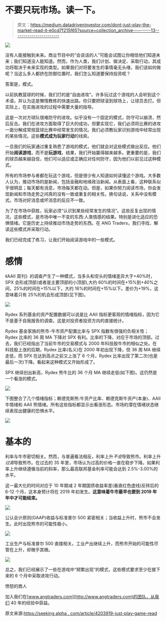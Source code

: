 # 不要只玩市场。读一下。

> 原文：<https://medium.datadriveninvestor.com/dont-just-play-the-market-read-it-e0cd7f215f65?source=collection_archive---------13----------------------->

![](img/66845636fffacc05ea214c01b78461f4.png)

没有人能接触到未来。商业节目中的“会说话的人”可能会试图让你相信他们知道未来；我们知道没人能知道。然而，作为人类，我们计划、做决定、采取行动，其成功将取决于未来实现的类型。如果我们对将要发生的事情毫无头绪，我们该如何做呢？当这么多人都挤在防御位置时，我们怎么知道要保持投资呢？

答案是，模式。

以前执教篮球的时候，我们打的是“自由进攻”。许多玩过这个游戏的人会听到这个术语，并认为这是懒惰教练的快速出路。你只要把球滚到球场上，让球员去打。但实际上，在实施进攻的过程中需要大量的指导。

这是一次对方球队很难防守的进攻。似乎没有一个固定的模式，防守可以崩溃，然后反击。我们在进攻方面取得了巨大的成功，但要实现它，我们必须将比赛的进攻一面分解成常规篮球比赛中经常发生的情况。我们必须教玩家识别游戏中经常出现的某些情况。这些**模式成为玩家行动**的线索。

一旦我们的玩家通过重复熟悉了游戏的模式，他们就会对这些模式做出反应。他们开始**阅读游戏**，而不是**玩游戏**，结果，我们开始赢得越来越多。更重要的是，我们的球员越来越自信，他们可以适应或正确应对任何防守，因为他们以前见过这种模式。

所有的市场参与者都在玩这个游戏，但是很少有人知道如何读懂这个游戏。大多数人认为，推动市场的是新闻，包括金融和地缘政治新闻。从表面上看，这种联系似乎很明显；每天都有消息，市场每天都在动。但是，如果你努力阅读市场，你会发现新闻和市场走势之间真的没有一致或重复的相关性。换句话说，关系中没有模式。市场对好消息或坏消息的反应不一致。

为了在市场中获胜，玩家必须“认识到某些经常发生的情况”。这些反复出现的情况，这些模式，是市场中唯一不变的东西:人类情感的结果。特别是进化适应的恐惧情绪。它是历史上持续推动市场走势的东西。在 ANG Traders，我们寻找、解读这些模式并采取行动。

我们已经完成了练习，让我们开始阅读游戏中的一些模式。

# 感情

《AAII 周刊》的调查产生了一种模式，当多头和空头的情绪差异大于+40%时，SPX 会形成顶部(或者是主要顶部的小顶部),大约 60%的时间在+15%到+40%之间，25%的时间在+15%以下，大约 16%的时间在+15%以下。差价为+19%，这意味着只有 25%的机会形成顶部(见下图)。

![](img/e8592a33ab15989cd5726299c07e4e9d.png)

Rydex 系列基金的资产配置数据可以说是比 AAII 指标更客观的情绪指标，因为它不是基于自我报告的调查。这是对投资者投资方向的直接统计。

Rydex 基金家族的熊市-牛市资产配置比率与 SPX 指数有很强的负相关性；Rydex 比率的 36 周 MA 下降对 SPX 有利。比率的下降，对应于市场的顶部。过去，我们已经指出了当前牛市的交易模式与 2000 年科技股牛市的相似之处。在科技股上涨的后期，Rydex 比率(名义)在 2000 年初出现下降，但 36 周 MA 继续走低，而 SPX 在达到高点之前又上涨了 6 个月，Rydex 比率出现了第二次(也是最后一次)下降。看起来这种模式又开始形成了。

SPX 继续创出新高，Rydex 熊牛比的 36 个月 MA 继续走低(如下图)。这仍然是一个看涨的模式。

![](img/41ce4a82e9c2fe759abddd782b2736d3.png)

下图整合了几个情绪指标；赖德克斯熊:牛资产比率、赖德克斯牛资产(本身)、AAII 牛情绪和 AAII 熊情绪。所有这些指标都显示出看涨形态。市场的潜在情绪状态继续表现出健康的恐惧水平。

![](img/1c67747556eecadddab06d522b38d8b7.png)

# 基本的

利率与牛市密切相关。然而，与普遍看法相反，利率上升*不会*导致熊市。利率上升*过高*导致熊市。在过去的 35 年里，市场认为过高的价格一直在稳步下降。如果利率上升继续遵循当前的斜率，那么最高联邦基金利率可能会达到 2.5%-3.00%的水平。

这一最大化的时间对应于 10 年期减 2 年期国债收益率差(垂直红色虚线)反转后的 6-12 个月，这本身预计将在 2019 年初发生。**这意味着牛市最早也要到 2019 年年中才可能结束。**

![](img/7d3edd089a19c2b09e29d9266d9bba25.png)

公认会计原则(GAAP)收益与标准普尔 500 紧密相关；当收益上升时，熊市不会发生。此时出现熊市的可能性极小。

![](img/27921b1abda08a423a3fe0a7744ec719.png)

工业生产与标准普尔 500 直接相关。工业产出继续上升，而熊市开始的可能性尽管在上升，却微乎其微。

![](img/f21db682ab1821af67ac92b25740ae1f.png)

总之，我们已经展示了一些在游戏中“频繁出现”的模式，这些模式要求至少在接下来的 6 个月中采取进攻行动。

愤怒的商人

加入我们在[www.angtraders.com](http://www.angtraders.com)的团队，从我们 40 年的经验中获益。

原文来源:[https://seeking alpha . com/article/4203919-just-play-game-read](https://seekingalpha.com/article/4203919-just-play-game-read)